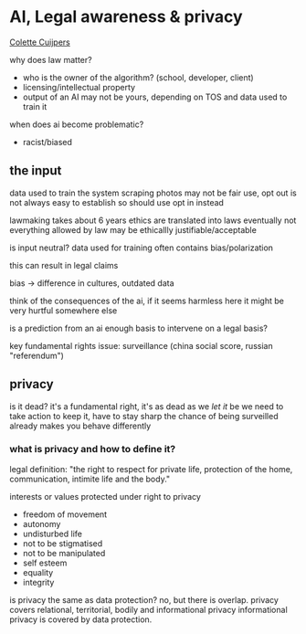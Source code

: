 # AI, Legal awareness & privacy
[Colette Cuijpers](mailto:Cuijpers@UVT.nl)

why does law matter?
- who is the owner of the algorithm? (school, developer, client)
- licensing/intellectual property
- output of an AI may not be yours, depending on TOS and data used to train it

when does ai become problematic?
- racist/biased

## the input
data used to train the system
scraping photos may not be fair use, opt out is not always easy to establish so should use opt in instead

lawmaking takes about 6 years
ethics are translated into laws eventually
not everything allowed by law may be ethicallly justifiable/acceptable

is input neutral?
data used for training often contains bias/polarization

this can result in legal claims

bias -> difference in cultures, outdated data

think of the consequences of the ai, if it seems harmless here it might be very hurtful somewhere else

is a prediction from an ai enough basis to intervene on a legal basis?

key fundamental rights issue: surveillance (china social score, russian "referendum")

## privacy
is it dead?
it's a fundamental right, it's as dead as we *let it* be
we need to take action to keep it, have to stay sharp
the chance of being surveilled already makes you behave differently

### what is privacy and how to define it?
legal definition: "the right to respect for private life, protection of the home, communication, intimite life and the body."

interests or values protected under right to privacy
- freedom of movement
- autonomy
- undisturbed life
- not to be stigmatised
- not to be manipulated
- self esteem
- equality
- integrity

is privacy the same as data protection?
no, but there is overlap. privacy covers relational, territorial, bodily and informational privacy
informational privacy is covered by data protection.

